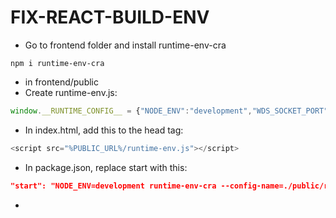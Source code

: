 # FIX-REACT-BUILD-ENV
- Go to frontend folder and install runtime-env-cra
```
npm i runtime-env-cra
```

- in frontend/public
- Create runtime-env.js:
```javascript
window.__RUNTIME_CONFIG__ = {"NODE_ENV":"development","WDS_SOCKET_PORT":"0","BACKEND_URL":"http://localhost:8080"};
```
- In index.html, add this to the head tag:
```javascript
<script src="%PUBLIC_URL%/runtime-env.js"></script>

```
- In package.json, replace start with this:
```json
"start": "NODE_ENV=development runtime-env-cra --config-name=./public/runtime-env.js && react-scripts start"
```

-